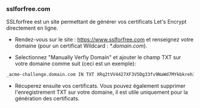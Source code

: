 ### sslforfree.com

SSLforfree est un site permettant de générer vos certificats Let's Encrypt directement en ligne.
<br/>
* Rendez-vous sur le site : https://www.sslforfree.com et renseignez votre domaine (pour un certificat Wildcard : <i>*.domain.com</i>).

* Selectionnez "Manually Verfiy Domain" et ajouter le champ TXT sur votre domaine comme suit (ceci est un exemple):
```bash
_acme-challenge.domain.com IN TXT XRq2tVV4427XF3V5Dg33fv9NaWd7MYkbkreh38ZGe37
```

* Récuperez ensuite vos certificats. 
Vous pouvez également supprimer l'enregistrement TXT sur votre domaine, il est utile uniquement pour la génération des certificats.

